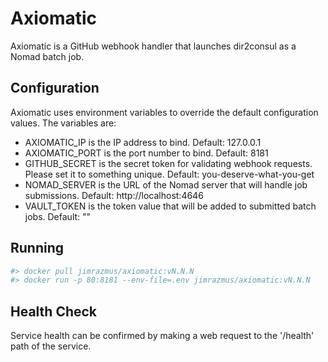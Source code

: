 # Axiomatic

Axiomatic is a GitHub webhook handler that launches dir2consul as a Nomad batch job.

## Configuration

Axiomatic uses environment variables to override the default configuration values. The variables are:

* AXIOMATIC_IP is the IP address to bind. Default: 127.0.0.1
* AXIOMATIC_PORT is the port number to bind. Default: 8181
* GITHUB_SECRET is the secret token for validating webhook requests. Please set it to something unique. Default: you-deserve-what-you-get
* NOMAD_SERVER is the URL of the Nomad server that will handle job submissions. Default: http://localhost:4646
* VAULT_TOKEN is the token value that will be added to submitted batch jobs. Default: ""

## Running

```bash
#> docker pull jimrazmus/axiomatic:vN.N.N
#> docker run -p 80:8181 --env-file=.env jimrazmus/axiomatic:vN.N.N
```

## Health Check

Service health can be confirmed by making a web request to the '/health' path of the service.
